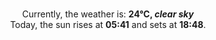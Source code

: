 <p  align="center"><br/>Currently, the weather is: <b> 24°C, <i>clear sky</i></b></br>Today, the sun rises at <b>05:41</b> and sets at <b>18:48</b>.</p>